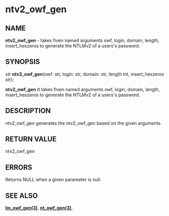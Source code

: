 # ntv2_owf_gen

## NAME

**ntv2_owf_gen** - takes fiven named arguments owf, login, domain, length, insert_hexzeros to generate the NTLMv2 of a users's password.

## SYNOPSIS

*str* **ntv2_owf_gen**(owf: str, login: str, domain: str, length int, insert_hexzeros str);

**ntv2_owf_gen** It takes fiven named arguments owf, login, domain, length, insert_hexzeros to generate the NTLMv2 of a users's password.

## DESCRIPTION

ntv2_owf_gen generates the ntv2_owf_gen based on the given arguments.


## RETURN VALUE

ntv2_owf_gen

## ERRORS

Returns NULL when a given parameter is null.

## SEE ALSO

**[lm_owf_gen(3)](lm_owf_gen.md)**,
**[nt_owf_gen(3)](nt_owf_gen.md)**,
